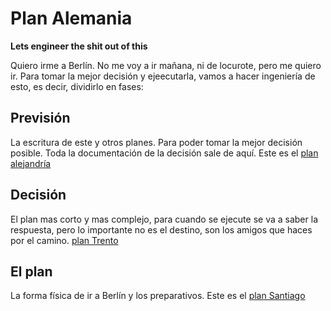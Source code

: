 # Plan Alemania

**Lets engineer the shit out of this**

Quiero irme a Berlín.
No me voy a ir mañana, ni de locurote, pero me quiero ir.
Para tomar la mejor decisión y ejeecutarla, vamos a hacer ingeniería de esto, es decir, dividirlo en fases:

## Previsión
La escritura de este y otros planes. Para poder tomar la mejor decisión posible. Toda la documentación de la decisión sale de aquí. Este es el [plan alejandría](Alejandría.md)

## Decisión
El plan mas corto y mas complejo, para cuando se ejecute se va a saber la respuesta, pero lo importante no es el destino, son los amigos que haces por el camino. [plan Trento](Trento.md)

## El plan
La forma física de ir a Berlín y los preparativos. Este es el [plan Santiago](Santiago.md)